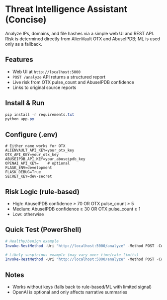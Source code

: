 # Threat Intelligence Assistant (Concise)

Analyze IPs, domains, and file hashes via a simple web UI and REST API. Risk is determined directly from AlienVault OTX and AbuseIPDB; ML is used only as a fallback.

## Features
- Web UI at `http://localhost:5000`
- `POST /analyze` API returns a structured report
- Live risk from OTX pulse_count and AbuseIPDB confidence
- Links to original source reports

## Install & Run
```powershell
pip install -r requirements.txt
python app.py
```

## Configure (.env)
```env
# Either name works for OTX
ALIENVAULT_API_KEY=your_otx_key
OTX_API_KEY=your_otx_key
ABUSEIPDB_API_KEY=your_abuseipdb_key
OPENAI_API_KEY=    # optional
FLASK_ENV=development
FLASK_DEBUG=True
SECRET_KEY=dev-secret
```

## Risk Logic (rule-based)
- High: AbuseIPDB confidence ≥ 70 OR OTX pulse_count ≥ 5
- Medium: AbuseIPDB confidence ≥ 30 OR OTX pulse_count ≥ 1
- Low: otherwise

## Quick Test (PowerShell)
```powershell
# Healthy/benign example
Invoke-RestMethod -Uri "http://localhost:5000/analyze" -Method POST -ContentType "application/json" -Body '{"indicator":"8.8.8.8"}' | ConvertTo-Json -Depth 3

# Likely suspicious example (may vary over time/rate limits)
Invoke-RestMethod -Uri "http://localhost:5000/analyze" -Method POST -ContentType "application/json" -Body '{"indicator":"185.220.101.1"}' | ConvertTo-Json -Depth 3
```

## Notes
- Works without keys (falls back to rule-based/ML with limited signal)
- OpenAI is optional and only affects narrative summaries
